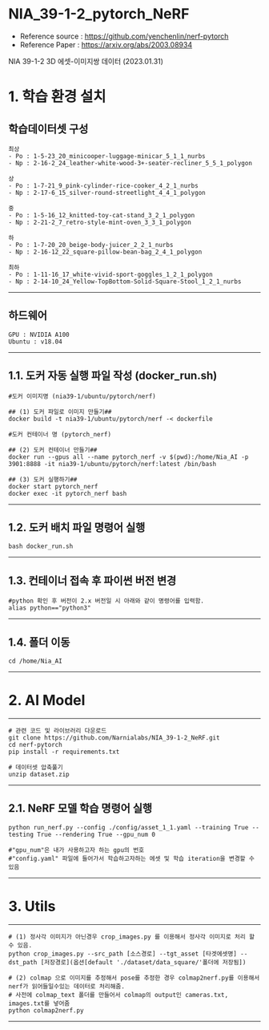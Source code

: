 # NIA_39-1-2_pytorch_NeRF
- Reference source : https://github.com/yenchenlin/nerf-pytorch
- Reference Paper : https://arxiv.org/abs/2003.08934

NIA 39-1-2 3D 에셋-이미지쌍 데이터 (2023.01.31)

# 1. 학습 환경 설치

학습데이터셋 구성
---------------------------------
	최상
	- Po : 1-5-23_20_minicooper-luggage-minicar_5_1_1_nurbs
	- Np : 2-16-2_24_leather-white-wood-3+-seater-recliner_5_5_1_polygon

	상
	- Po : 1-7-21_9_pink-cylinder-rice-cooker_4_2_1_nurbs
	- Np : 2-17-6_15_silver-round-streetlight_4_4_1_polygon

	중
	- Po : 1-5-16_12_knitted-toy-cat-stand_3_2_1_polygon
	- Np : 2-21-2_7_retro-style-mint-oven_3_3_1_polygon 
	
	하
	- Po : 1-7-20_20_beige-body-juicer_2_2_1_nurbs
	- Np : 2-16-12_22_square-pillow-bean-bag_2_4_1_polygon

	최하
	- Po : 1-11-16_17_white-vivid-sport-goggles_1_2_1_polygon
	- Np : 2-14-10_24_Yellow-TopBottom-Solid-Square-Stool_1_2_1_nurbs
----------------------------------

하드웨어
---------------------------------
	GPU : NVIDIA A100
	Ubuntu : v18.04
---------------------------------


1.1. 도커 자동 실행 파일 작성 (docker_run.sh)
---------------------------------
	#도커 이미지명 (nia39-1/ubuntu/pytorch/nerf)
	
	## (1) 도커 파일로 이미지 만들기## 
	docker build -t nia39-1/ubuntu/pytorch/nerf -< dockerfile
	
	#도커 컨테이너 명 (pytorch_nerf)
	
	## (2) 도커 컨테이너 만들기## 
	docker run --gpus all --name pytorch_nerf -v $(pwd):/home/Nia_AI -p 3901:8888 -it nia39-1/ubuntu/pytorch/nerf:latest /bin/bash
	
	## (3) 도커 실행하기##
	docker start pytorch_nerf
	docker exec -it pytorch_nerf bash
---------------------------------

1.2. 도커 배치 파일 명령어 실행
---------------------------------
	bash docker_run.sh
---------------------------------

1.3. 컨테이너 접속 후 파이썬 버전 변경 
---------------------------------
	#python 확인 후 버전이 2.x 버전일 시 아래와 같이 명령어를 입력함.
	alias python=="python3"
---------------------------------

1.4. 폴더 이동 
---------------------------------
	cd /home/Nia_AI
---------------------------------

# 2. AI Model
---------------------------------
	# 관련 코드 및 라이브러리 다운로드
	git clone https://github.com/Narnialabs/NIA_39-1-2_NeRF.git
	cd nerf-pytorch
	pip install -r requirements.txt

	# 데이터셋 압축풀기
	unzip dataset.zip
---------------------------------

2.1. NeRF 모델 학습 명령어 실행
---------------------------------
	python run_nerf.py --config ./config/asset_1_1.yaml --training True --testing True --rendering True --gpu_num 0 
	
	#"gpu_num"은 내가 사용하고자 하는 gpu의 번호
	#"config.yaml" 파일에 들어가서 학습하고자하는 에셋 및 학습 iteration을 변경할 수 있음 
---------------------------------

# 3. Utils
---------------------------------
	# (1) 정사각 이미지가 아닌경우 crop_images.py 를 이용해서 정사각 이미지로 처리 할 수 있음.
	python crop_images.py --src_path [소스경로] --tgt_asset [타겟에셋명] --dst_path [저장경로](옵션[default './dataset/data_square/'폴더에 저장됨])
	
	# (2) colmap 으로 이미지를 추정해서 pose를 추정한 경우 colmap2nerf.py를 이용해서 nerf가 읽어들일수있는 데이터로 처리해줌.
	# 사전에 colmap_text 폴더를 만들어서 colmap의 output인 cameras.txt, images.txt를 넣어줌
	python colmap2nerf.py
---------------------------------
	
